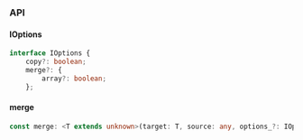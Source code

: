 

### API

#### IOptions

```ts
interface IOptions {
    copy?: boolean;
    merge?: {
        array?: boolean;
    };
```

#### merge

```ts
const merge: <T extends unknown>(target: T, source: any, options_?: IOptions) => T;
```

